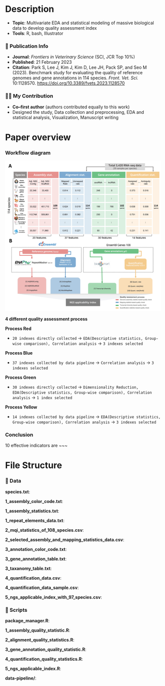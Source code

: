# Description
- **Topic**: Multivariate EDA and statistical modeling of massive biological data to develop quality assessment index
- **Tools**: R, bash, Illustrator  

### 📄 Publication Info
- **Journal**: *Frontiers in Veterinary Science* (SCI, JCR Top 10%)  
- **Published**: 21 February 2023  
- **Citation**: Park S, Lee J, Kim J, Kim D, Lee JH, Pack SP, and Seo M (2023). Benchmark study for evaluating the quality of reference genomes and gene annotations in 114 species. *Front. Vet. Sci.* 10:1128570. https://doi.org/10.3389/fvets.2023.1128570  

### 🙋‍♂️ My Contribution
- **Co–first author** (authors contributed equally to this work)  
- Designed the study, Data collection and preprocessing, EDA and statistical analysis, Visualization, Manuscript writing

  
# Paper overview

### Workflow diagram

<img src="figures/Figure1.jpg" alt="Collected data structure and systematic workflow" width="700"/>

**4 different quality assessment process**

**Process Red**
- `20 indexes directly collected`  → `EDA(Descriptive statistics, Group-wise comparison), Correlation analysis` → `3 indexes selected`

**Process Blue** 
- `37 indexes collected by data pipeline` → `Correlation analysis` → `3 indexes selected`

**Process Green** 
- `30 indexes directly collected` → `Dimensionality Reduction, EDA(Descriptive statistics, Group-wise comparison), Correlation analysis` → `1 index selected`

**Process Yellow** 
- `14 indexes collected by data pipeline` → `EDA(Descriptive statistics, Group-wise comparison), Correlation analysis` → `3 indexes selected`

### Conclusion
10 effective indicators are ~~~

# File Structure

### 📁 Data 
**species.txt**:

**1_assembly_color_code.txt**:

**1_assembly_statistics.txt**:

**1_repeat_elements_data.txt**:

**2_mqi_statistics_of_108_species.csv**:

**2_selected_assembly_and_mapping_statistics_data.csv**:

**3_annotation_color_code.txt**:

**3_gene_annotation_table.txt**:

**3_taxanomy_table.txt**:

**4_quantification_data.csv**:

**4_quantification_data_sample.csv**:

**5_ngs_applicable_index_with_97_species.csv**:




### 📑 Scripts
**package_manager.R**:

**1_assembly_quality_statistic.R**:

**2_alignment_quality_statistics.R**:

**3_gene_annotation_quality_statistic.R**:

**4_quantification_quality_statistics.R**:

**5_ngs_applicable_index.R**:

**data-pipeline/**:


